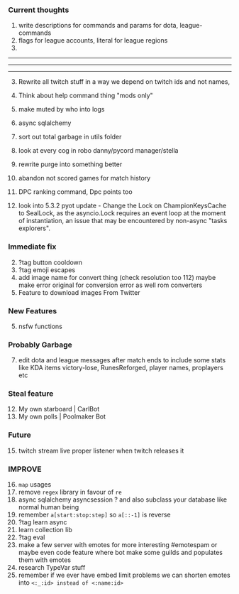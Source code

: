 ### Current thoughts

1. write descriptions for commands and params for dota, league- commands
2. flags for league accounts, literal for league regions
4. 
---
---
---
3. Rewrite all twitch stuff in a way we depend on twitch ids and not names,
4. Think about help command thing "mods only"
5. make muted by who into logs

6. async sqlalchemy
7. sort out total garbage in utils folder
8. look at every cog in robo danny/pycord manager/stella
9. rewrite purge into something better
10. abandon not scored games for match history
11. DPC ranking command, Dpc points too
12. look into 5.3.2 pyot update - Change the Lock on ChampionKeysCache to SealLock, as the asyncio.Lock requires an event loop at the moment of instantiation, an issue that may be encountered by non-async "tasks explorers".

### Immediate fix
2. ?tag button cooldown
3. ?tag emoji escapes 
4. add image name for convert thing (check resolution too 112)
maybe make error original for conversion error as well rom converters
5. Feature to download images From Twitter 

### New Features
5. nsfw functions

### Probably Garbage
7. edit dota and league messages after match ends to include some stats like KDA items victory-lose, RunesReforged, player names, proplayers etc

### Steal feature
12. My own starboard | CarlBot 
13. My own polls | Poolmaker Bot

### Future
15. twitch stream live proper listener when twitch releases it

### IMPROVE
16. `map` usages
17. remove `regex` library in favour of `re`
18. async sqlalchemy asyncsession ? and also subclass your database like normal human being
19. remember `a[start:stop:step]` so `a[::-1]` is reverse
20. ?tag learn async
22. learn collection lib
23. ?tag eval
24. make a few server with emotes for more interesting #emotespam or maybe even code feature where bot make some guilds and populates them with emotes
25. research TypeVar stuff
26. remember if we ever have embed limit problems we can shorten emotes into `<:_:id> instead of <:name:id>`